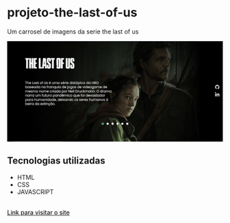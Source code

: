 <h1 style="font-weight: bold;">projeto-the-last-of-us</h1>
<p>Um carrosel de imagens da serie the last of us</p>
<img src="./src/imagens/captura de tela.PNG" alt="imagem do site">
<h2>Tecnologias utilizadas</h2>
<ul>
    <li>HTML</li>
    <li>CSS</li>
    <li>JAVASCRIPT</li>
</ul> <br>
<a style="font-weight: 500;" href="https://joaovitor2004.github.io/projeto-the-last-of-us/">Link para visitar o site</a>
